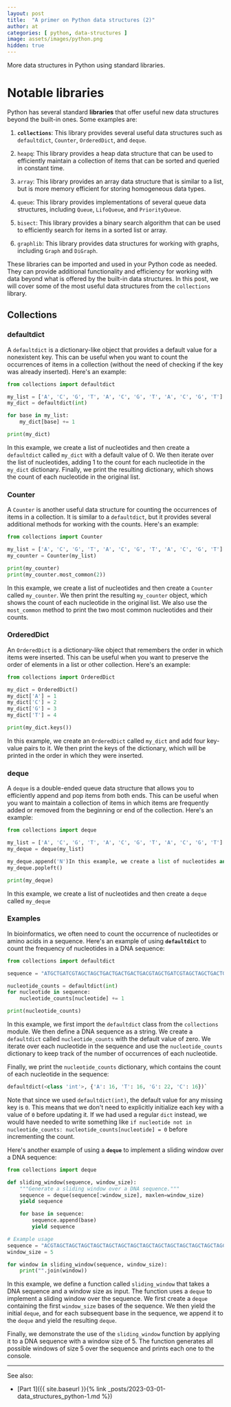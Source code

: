```yaml
---
layout: post
title:  "A primer on Python data structures (2)"
author: at
categories: [ python, data-structures ]
image: assets/images/python.png
hidden: true
---
```


More data structures in Python using standard libraries.

# Notable libraries

Python has several standard **libraries** that offer useful new data structures beyond the built-in ones. Some examples are:

1. **`collections`**: This library provides several useful data structures such as `defaultdict`, `Counter`, `OrderedDict`, and `deque`.
    
2. `heapq`: This library provides a heap data structure that can be used to efficiently maintain a collection of items that can be sorted and queried in constant time.
    
3. `array`: This library provides an array data structure that is similar to a list, but is more memory efficient for storing homogeneous data types.
    
4. `queue`: This library provides implementations of several queue data structures, including `Queue`, `LifoQueue`, and `PriorityQueue`.
    
5. `bisect`: This library provides a binary search algorithm that can be used to efficiently search for items in a sorted list or array.
    
6. `graphlib`: This library provides data structures for working with graphs, including `Graph` and `DiGraph`.

These libraries can be imported and used in your Python code as needed. 
They can provide additional functionality and efficiency for working with data beyond what is offered by the built-in data structures. 
In this post, we will cover some of the most useful data structures from the `collections` library.

## Collections 

### defaultdict

A `defaultdict` is a dictionary-like object that provides a default value for a nonexistent key. 
This can be useful when you want to count the occurrences of items in a collection (without the need of checking if the key was already inserted).
Here's an example:

```python
from collections import defaultdict

my_list = ['A', 'C', 'G', 'T', 'A', 'C', 'G', 'T', 'A', 'C', 'G', 'T']
my_dict = defaultdict(int)

for base in my_list:
    my_dict[base] += 1

print(my_dict)
```

In this example, we create a list of nucleotides and then create a `defaultdict` called `my_dict` with a default value of 0. We then iterate over the list of nucleotides, adding 1 to the count for each nucleotide in the `my_dict` dictionary. Finally, we print the resulting dictionary, which shows the count of each nucleotide in the original list.

### Counter

A `Counter` is another useful data structure for counting the occurrences of items in a collection. It is similar to a `defaultdict`, but it provides several additional methods for working with the counts. Here's an example:

```python
from collections import Counter

my_list = ['A', 'C', 'G', 'T', 'A', 'C', 'G', 'T', 'A', 'C', 'G', 'T']
my_counter = Counter(my_list)

print(my_counter)
print(my_counter.most_common(2))
```

In this example, we create a list of nucleotides and then create a `Counter` called `my_counter`. We then print the resulting `my_counter` object, which shows the count of each nucleotide in the original list. We also use the `most_common` method to print the two most common nucleotides and their counts.

### OrderedDict

An `OrderedDict` is a dictionary-like object that remembers the order in which items were inserted. This can be useful when you want to preserve the order of elements in a list or other collection. Here's an example:

```python
from collections import OrderedDict

my_dict = OrderedDict()
my_dict['A'] = 1
my_dict['C'] = 2
my_dict['G'] = 3
my_dict['T'] = 4

print(my_dict.keys())
```

In this example, we create an `OrderedDict` called `my_dict` and add four key-value pairs to it. We then print the keys of the dictionary, which will be printed in the order in which they were inserted.

### deque

A `deque` is a double-ended queue data structure that allows you to efficiently append and pop items from both ends. This can be useful when you want to maintain a collection of items in which items are frequently added or removed from the beginning or end of the collection. Here's an example:

```python
from collections import deque

my_list = ['A', 'C', 'G', 'T', 'A', 'C', 'G', 'T', 'A', 'C', 'G', 'T']
my_deque = deque(my_list)

my_deque.append('N')In this example, we create a list of nucleotides and then create a `deque` called `my_deque`
my_deque.popleft()

print(my_deque)
```

In this example, we create a list of nucleotides and then create a `deque` called `my_deque`

### Examples

In bioinformatics, we often need to count the occurrence of nucleotides or amino acids in a sequence. 
Here's an example of using **`defaultdict`** to count the frequency of nucleotides in a DNA sequence:

```python
from collections import defaultdict

sequence = "ATGCTGATCGTAGCTAGCTGACTGACTGACTGACGTAGCTGATCGTAGCTAGCTGACTGACTGACTGACGTAGCTGATCGTAGCTAGCTGACTGACTGACTGACG"

nucleotide_counts = defaultdict(int)
for nucleotide in sequence:
    nucleotide_counts[nucleotide] += 1

print(nucleotide_counts)
```

In this example, we first import the `defaultdict` class from the `collections` module. We then define a DNA sequence as a string. We create a `defaultdict` called `nucleotide_counts` with the default value of zero. We iterate over each nucleotide in the sequence and use the `nucleotide_counts` dictionary to keep track of the number of occurrences of each nucleotide.

Finally, we print the `nucleotide_counts` dictionary, which contains the count of each nucleotide in the sequence:

```python
defaultdict(<class 'int'>, {'A': 16, 'T': 16, 'G': 22, 'C': 16})` 
```

Note that since we used `defaultdict(int)`, the default value for any missing key is `0`. This means that we don't need to explicitly initialize each key with a value of `0` before updating it. If we had used a regular `dict` instead, we would have needed to write something like `if nucleotide not in nucleotide_counts: nucleotide_counts[nucleotide] = 0` before incrementing the count.

Here's another example of using a **`deque`** to implement a sliding window over a DNA sequence:

```python
from collections import deque

def sliding_window(sequence, window_size):
    """Generate a sliding window over a DNA sequence."""
    sequence = deque(sequence[:window_size], maxlen=window_size)
    yield sequence

    for base in sequence:
        sequence.append(base)
        yield sequence

# Example usage
sequence = "ACGTAGCTAGCTAGCTAGCTAGCTAGCTAGCTAGCTAGCTAGCTAGCTAGCTAGCTAGCTAGCTAGCTAGCTAGCTAGCTAGCTAGCT"
window_size = 5

for window in sliding_window(sequence, window_size):
    print("".join(window))
```

In this example, we define a function called `sliding_window` that takes a DNA sequence and a window size as input. The function uses a `deque` to implement a sliding window over the sequence. We first create a `deque` containing the first `window_size` bases of the sequence. We then yield the initial `deque`, and for each subsequent base in the sequence, we append it to the `deque` and yield the resulting `deque`.

Finally, we demonstrate the use of the `sliding_window` function by applying it to a DNA sequence with a window size of 5. The function generates all possible windows of size 5 over the sequence and prints each one to the console.


---

See also:

* [Part 1]({{ site.baseurl }}{% link _posts/2023-03-01-data_structures_python-1.md %})
